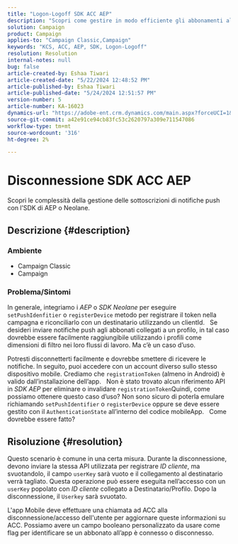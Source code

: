 ```yaml
---
title: "Logon-Logoff SDK ACC AEP"
description: "Scopri come gestire in modo efficiente gli abbonamenti alle notifiche push utilizzando l’SDK di AEP o Neolane."
solution: Campaign
product: Campaign
applies-to: "Campaign Classic,Campaign"
keywords: "KCS, ACC, AEP, SDK, Logon-Logoff"
resolution: Resolution
internal-notes: null
bug: false
article-created-by: Eshaa Tiwari
article-created-date: "5/22/2024 12:48:52 PM"
article-published-by: Eshaa Tiwari
article-published-date: "5/24/2024 12:51:57 PM"
version-number: 5
article-number: KA-16023
dynamics-url: "https://adobe-ent.crm.dynamics.com/main.aspx?forceUCI=1&pagetype=entityrecord&etn=knowledgearticle&id=33644fa3-3918-ef11-9f8a-6045bd006793"
source-git-commit: a42e91ce94cb83fc53c2620797a309e711547086
workflow-type: tm+mt
source-wordcount: '316'
ht-degree: 2%

---
```


# Disconnessione SDK ACC AEP


Scopri le complessità della gestione delle sottoscrizioni di notifiche push con l’SDK di AEP o Neolane.

## Descrizione {#description}


### <b>Ambiente</b>

- Campaign Classic
- Campaign


### <b>Problema/Sintomi</b>

In generale, integriamo i *AEP* o *SDK Neolane* per eseguire `setPushIdenfitier` o `registerDevice` metodo per registrare il token nella campagna e riconciliarlo con un destinatario utilizzando un clientId.
 
Se desideri inviare notifiche push agli abbonati collegati a un profilo, in tal caso dovrebbe essere facilmente raggiungibile utilizzando i profili come dimensioni di filtro nei loro flussi di lavoro. Ma c’è un caso d’uso.

Potresti disconnetterti facilmente e dovrebbe smettere di ricevere le notifiche. In seguito, puoi accedere con un account diverso sullo stesso dispositivo mobile. Crediamo che `registrationToken` (almeno in Android) è valido dall’installazione dell’app.
 
Non è stato trovato alcun riferimento API in *SDK AEP* per eliminare o invalidare `registrationToken`Quindi, come possiamo ottenere questo caso d’uso? Non sono sicuro di poterla emulare richiamando `setPushIdentifier` o `registerDevice` oppure se deve essere gestito con il `AuthenticationState` all’interno del codice mobileApp.
 
Come dovrebbe essere fatto?


## Risoluzione {#resolution}


Questo scenario è comune in una certa misura. Durante la disconnessione, devono inviare la stessa API utilizzata per registrare *ID cliente*, ma svuotandolo, il campo `userKey` sarà vuoto e il collegamento al destinatario verrà tagliato. Questa operazione può essere eseguita nell’accesso con un `userKey` popolato con *ID cliente* collegato a Destinatario/Profilo. Dopo la disconnessione, il `Userkey` sarà svuotato.

L&#39;app Mobile deve effettuare una chiamata ad ACC alla disconnessione/accesso dell&#39;utente per aggiornare queste informazioni su ACC. Possiamo avere un campo booleano personalizzato da usare come flag per identificare se un abbonato all’app è connesso o disconnesso.
